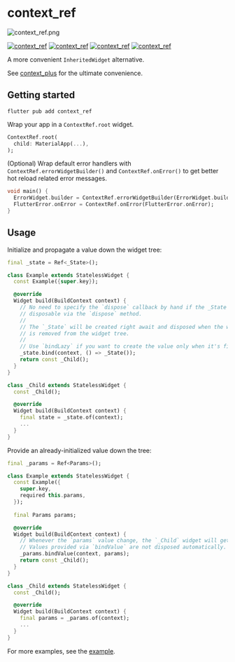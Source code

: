 # context_ref

![context_ref.png](https://github.com/s0nerik/context_plus/raw/main/doc/context_ref.png)

[![context_ref](https://img.shields.io/pub/v/context_ref)](https://pub.dev/packages/context_ref)
[![context_ref](https://img.shields.io/pub/likes/context_ref)](https://pub.dev/packages/context_ref)
[![context_ref](https://img.shields.io/pub/points/context_ref)](https://pub.dev/packages/context_ref)
[![context_ref](https://img.shields.io/pub/popularity/context_ref)](https://pub.dev/packages/context_ref)

A more convenient `InheritedWidget` alternative.

See [context_plus](https://pub.dev/packages/context_plus) for the ultimate convenience.

## Getting started

```shell
flutter pub add context_ref
```

Wrap your app in a `ContextRef.root` widget.
```dart
ContextRef.root(
  child: MaterialApp(...),
);
```

(Optional) Wrap default error handlers with `ContextRef.errorWidgetBuilder()` and `ContextRef.onError()` to get better hot reload related error messages.
```dart
void main() {
  ErrorWidget.builder = ContextRef.errorWidgetBuilder(ErrorWidget.builder);
  FlutterError.onError = ContextRef.onError(FlutterError.onError);
}
```

## Usage

Initialize and propagate a value down the widget tree:

```dart
final _state = Ref<_State>();

class Example extends StatelessWidget {
  const Example({super.key});

  @override
  Widget build(BuildContext context) {
    // No need to specify the `dispose` callback by hand if the _State is
    // disposable via the `dispose` method.
    // 
    // The `_State` will be created right await and disposed when the widget
    // is removed from the widget tree.
    //
    // Use `bindLazy` if you want to create the value only when it's first accessed.
    _state.bind(context, () => _State());
    return const _Child();
  }
}

class _Child extends StatelessWidget {
  const _Child();

  @override
  Widget build(BuildContext context) {
    final state = _state.of(context);
    ...
  }
}
```

Provide an already-initialized value down the tree:

```dart
final _params = Ref<Params>();

class Example extends StatelessWidget {
  const Example({
    super.key,
    required this.params,
  });
  
  final Params params;

  @override
  Widget build(BuildContext context) {
    // Whenever the `params` value change, the `_Child` widget will get rebuilt.
    // Values provided via `bindValue` are not disposed automatically.
    _params.bindValue(context, params);
    return const _Child();
  }
}

class _Child extends StatelessWidget {
  const _Child();

  @override
  Widget build(BuildContext context) {
    final params = _params.of(context);
    ...
  }
}
```

For more examples, see the [example](https://github.com/s0nerik/context_plus/raw/main/example).
